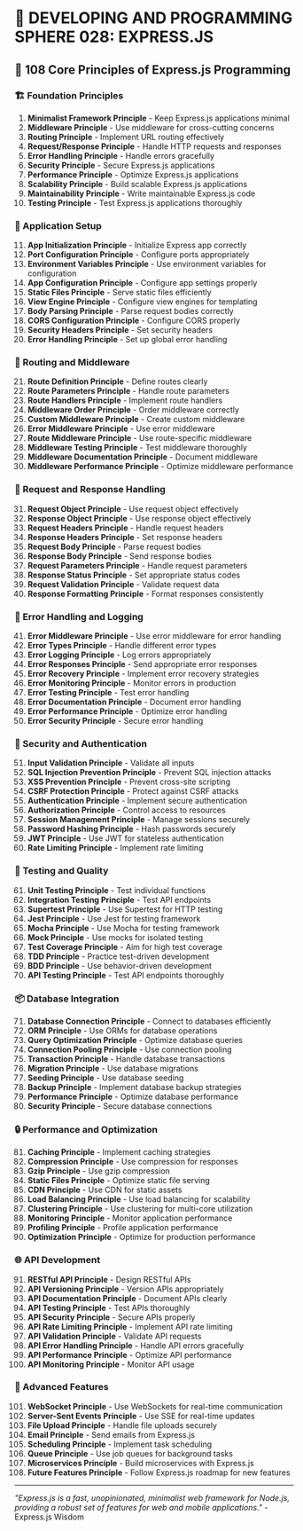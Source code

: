 # 🌟 DEVELOPING AND PROGRAMMING SPHERE 028: EXPRESS.JS

## 🚀 108 Core Principles of Express.js Programming

### 🏗️ Foundation Principles

1. **Minimalist Framework Principle** - Keep Express.js applications minimal
2. **Middleware Principle** - Use middleware for cross-cutting concerns
3. **Routing Principle** - Implement URL routing effectively
4. **Request/Response Principle** - Handle HTTP requests and responses
5. **Error Handling Principle** - Handle errors gracefully
6. **Security Principle** - Secure Express.js applications
7. **Performance Principle** - Optimize Express.js applications
8. **Scalability Principle** - Build scalable Express.js applications
9. **Maintainability Principle** - Write maintainable Express.js code
10. **Testing Principle** - Test Express.js applications thoroughly

### 🎯 Application Setup

11. **App Initialization Principle** - Initialize Express app correctly
12. **Port Configuration Principle** - Configure ports appropriately
13. **Environment Variables Principle** - Use environment variables for configuration
14. **App Configuration Principle** - Configure app settings properly
15. **Static Files Principle** - Serve static files efficiently
16. **View Engine Principle** - Configure view engines for templating
17. **Body Parsing Principle** - Parse request bodies correctly
18. **CORS Configuration Principle** - Configure CORS properly
19. **Security Headers Principle** - Set security headers
20. **Error Handling Principle** - Set up global error handling

### 🧮 Routing and Middleware

21. **Route Definition Principle** - Define routes clearly
22. **Route Parameters Principle** - Handle route parameters
23. **Route Handlers Principle** - Implement route handlers
24. **Middleware Order Principle** - Order middleware correctly
25. **Custom Middleware Principle** - Create custom middleware
26. **Error Middleware Principle** - Use error middleware
27. **Route Middleware Principle** - Use route-specific middleware
28. **Middleware Testing Principle** - Test middleware thoroughly
29. **Middleware Documentation Principle** - Document middleware
30. **Middleware Performance Principle** - Optimize middleware performance

### 🎨 Request and Response Handling

31. **Request Object Principle** - Use request object effectively
32. **Response Object Principle** - Use response object effectively
33. **Request Headers Principle** - Handle request headers
34. **Response Headers Principle** - Set response headers
35. **Request Body Principle** - Parse request bodies
36. **Response Body Principle** - Send response bodies
37. **Request Parameters Principle** - Handle request parameters
38. **Response Status Principle** - Set appropriate status codes
39. **Request Validation Principle** - Validate request data
40. **Response Formatting Principle** - Format responses consistently

### 🔧 Error Handling and Logging

41. **Error Middleware Principle** - Use error middleware for error handling
42. **Error Types Principle** - Handle different error types
43. **Error Logging Principle** - Log errors appropriately
44. **Error Responses Principle** - Send appropriate error responses
45. **Error Recovery Principle** - Implement error recovery strategies
46. **Error Monitoring Principle** - Monitor errors in production
47. **Error Testing Principle** - Test error handling
48. **Error Documentation Principle** - Document error handling
49. **Error Performance Principle** - Optimize error handling
50. **Error Security Principle** - Secure error handling

### 🚀 Security and Authentication

51. **Input Validation Principle** - Validate all inputs
52. **SQL Injection Prevention Principle** - Prevent SQL injection attacks
53. **XSS Prevention Principle** - Prevent cross-site scripting
54. **CSRF Protection Principle** - Protect against CSRF attacks
55. **Authentication Principle** - Implement secure authentication
56. **Authorization Principle** - Control access to resources
57. **Session Management Principle** - Manage sessions securely
58. **Password Hashing Principle** - Hash passwords securely
59. **JWT Principle** - Use JWT for stateless authentication
60. **Rate Limiting Principle** - Implement rate limiting

### 🧪 Testing and Quality

61. **Unit Testing Principle** - Test individual functions
62. **Integration Testing Principle** - Test API endpoints
63. **Supertest Principle** - Use Supertest for HTTP testing
64. **Jest Principle** - Use Jest for testing framework
65. **Mocha Principle** - Use Mocha for testing framework
66. **Mock Principle** - Use mocks for isolated testing
67. **Test Coverage Principle** - Aim for high test coverage
68. **TDD Principle** - Practice test-driven development
69. **BDD Principle** - Use behavior-driven development
70. **API Testing Principle** - Test API endpoints thoroughly

### 📦 Database Integration

71. **Database Connection Principle** - Connect to databases efficiently
72. **ORM Principle** - Use ORMs for database operations
73. **Query Optimization Principle** - Optimize database queries
74. **Connection Pooling Principle** - Use connection pooling
75. **Transaction Principle** - Handle database transactions
76. **Migration Principle** - Use database migrations
77. **Seeding Principle** - Use database seeding
78. **Backup Principle** - Implement database backup strategies
79. **Performance Principle** - Optimize database performance
80. **Security Principle** - Secure database connections

### 🔒 Performance and Optimization

81. **Caching Principle** - Implement caching strategies
82. **Compression Principle** - Use compression for responses
83. **Gzip Principle** - Use gzip compression
84. **Static Files Principle** - Optimize static file serving
85. **CDN Principle** - Use CDN for static assets
86. **Load Balancing Principle** - Use load balancing for scalability
87. **Clustering Principle** - Use clustering for multi-core utilization
88. **Monitoring Principle** - Monitor application performance
89. **Profiling Principle** - Profile application performance
90. **Optimization Principle** - Optimize for production performance

### 🌐 API Development

91. **RESTful API Principle** - Design RESTful APIs
92. **API Versioning Principle** - Version APIs appropriately
93. **API Documentation Principle** - Document APIs clearly
94. **API Testing Principle** - Test APIs thoroughly
95. **API Security Principle** - Secure APIs properly
96. **API Rate Limiting Principle** - Implement API rate limiting
97. **API Validation Principle** - Validate API requests
98. **API Error Handling Principle** - Handle API errors gracefully
99. **API Performance Principle** - Optimize API performance
100. **API Monitoring Principle** - Monitor API usage

### 🚀 Advanced Features

101. **WebSocket Principle** - Use WebSockets for real-time communication
102. **Server-Sent Events Principle** - Use SSE for real-time updates
103. **File Upload Principle** - Handle file uploads securely
104. **Email Principle** - Send emails from Express.js
105. **Scheduling Principle** - Implement task scheduling
106. **Queue Principle** - Use job queues for background tasks
107. **Microservices Principle** - Build microservices with Express.js
108. **Future Features Principle** - Follow Express.js roadmap for new features

---

*"Express.js is a fast, unopinionated, minimalist web framework for Node.js, providing a robust set of features for web and mobile applications."* - Express.js Wisdom


